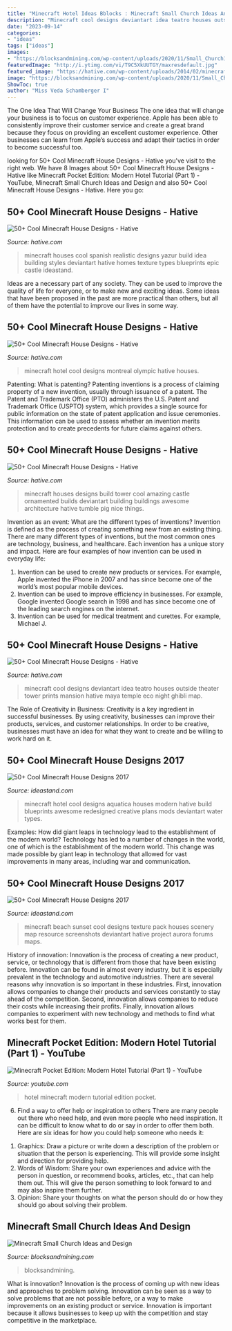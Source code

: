 ```yaml
---
title: "Minecraft Hotel Ideas Bblocks : Minecraft Small Church Ideas And Design"
description: "Minecraft cool designs deviantart idea teatro houses outside theater tower prints mansion hative maya temple eco night ghibli map"
date: "2023-09-14"
categories:
- "ideas"
tags: ["ideas"]
images:
- "https://blocksandmining.com/wp-content/uploads/2020/11/Small_Church1-2048x965.jpg"
featuredImage: "http://i.ytimg.com/vi/T9C5XkUUTGY/maxresdefault.jpg"
featured_image: "https://hative.com/wp-content/uploads/2014/02/minecraft-houses/minecraft-theater-idea-14.jpg"
image: "https://blocksandmining.com/wp-content/uploads/2020/11/Small_Church1-2048x965.jpg"
ShowToc: true
author: "Miss Veda Schamberger I"
---
```



The One Idea That Will Change Your Business
The one idea that will change your business is to focus on customer experience. Apple has been able to consistently improve their customer service and create a great brand because they focus on providing an excellent customer experience. Other businesses can learn from Apple’s success and adapt their tactics in order to become successful too.

	

		
looking for 50+ Cool Minecraft House Designs - Hative you've visit to the right web. We have 8 Images about 50+ Cool Minecraft House Designs - Hative like Minecraft Pocket Edition: Modern Hotel Tutorial (Part 1) - YouTube, Minecraft Small Church Ideas and Design and also 50+ Cool Minecraft House Designs - Hative. Here you go:
		
    
## 50+ Cool Minecraft House Designs - Hative

<img loading=lazy src="https://hative.com/wp-content/uploads/2014/02/minecraft-houses/spanish-house-idea-19.jpg" onerror="this.onerror=null;this.src='https://tse3.mm.bing.net/th?id=OIP.Yn_ZFEbbg7cg8Y6uheUVJwHaEL&amp;pid=15.1';" alt="50+ Cool Minecraft House Designs - Hative">

_Source: hative.com_

>minecraft houses cool spanish realistic designs yazur build idea building styles deviantart hative homes texture types blueprints epic castle ideastand. 

	

Ideas are a necessary part of any society. They can be used to improve the quality of life for everyone, or to make new and exciting ideas. Some ideas that have been proposed in the past are more practical than others, but all of them have the potential to improve our lives in some way.

    
## 50+ Cool Minecraft House Designs - Hative

<img loading=lazy src="https://hative.com/wp-content/uploads/2014/02/minecraft-houses/montreal-olympic-hotel-44.jpg" onerror="this.onerror=null;this.src='https://tse1.mm.bing.net/th?id=OIP.dNA515H4M5T2x9_A7dZJ8gHaFj&amp;pid=15.1';" alt="50+ Cool Minecraft House Designs - Hative">

_Source: hative.com_

>minecraft hotel cool designs montreal olympic hative houses. 

	

Patenting: What is patenting?
Patenting inventions is a process of claiming property of a new invention, usually through issuance of a patent. The Patent and Trademark Office (PTO) administers the U.S. Patent and Trademark Office (USPTO) system, which provides a single source for public information on the state of patent application and issue ceremonies. This information can be used to assess whether an invention merits protection and to create precedents for future claims against others.

    
## 50+ Cool Minecraft House Designs - Hative

<img loading=lazy src="https://hative.com/wp-content/uploads/2014/02/minecraft-houses/ornamented-tower-design-50.jpg" onerror="this.onerror=null;this.src='https://tse2.mm.bing.net/th?id=OIP.jFE6Rn2X-AZM-wvAArdkOQHaJH&amp;pid=15.1';" alt="50+ Cool Minecraft House Designs - Hative">

_Source: hative.com_

>minecraft houses designs build tower cool amazing castle ornamented builds deviantart building buildings awesome architecture hative tumble pig nice things. 

	

Invention as an event: What are the different types of inventions?
Invention is defined as the process of creating something new from an existing thing. There are many different types of inventions, but the most common ones are technology, business, and healthcare. Each invention has a unique story and impact. Here are four examples of how invention can be used in everyday life: 
1. Invention can be used to create new products or services. For example, Apple invented the iPhone in 2007 and has since become one of the world’s most popular mobile devices. 
2. Invention can be used to improve efficiency in businesses. For example, Google invented Google search in 1998 and has since become one of the leading search engines on the internet. 
3. Invention can be used for medical treatment and curettes. For example, Michael J.

    
## 50+ Cool Minecraft House Designs - Hative

<img loading=lazy src="https://hative.com/wp-content/uploads/2014/02/minecraft-houses/minecraft-theater-idea-14.jpg" onerror="this.onerror=null;this.src='https://tse2.mm.bing.net/th?id=OIP.HQdsxadOaad1pEBJ24pEowHaEL&amp;pid=15.1';" alt="50+ Cool Minecraft House Designs - Hative">

_Source: hative.com_

>minecraft cool designs deviantart idea teatro houses outside theater tower prints mansion hative maya temple eco night ghibli map. 

	

The Role of Creativity in Business:
Creativity is a key ingredient in successful businesses. By using creativity, businesses can improve their products, services, and customer relationships. In order to be creative, businesses must have an idea for what they want to create and be willing to work hard on it.

    
## 50+ Cool Minecraft House Designs 2017

<img loading=lazy src="http://ideastand.com/wp-content/uploads/2014/02/minecraft-houses/minecraft-aquatica-hotel-43.jpg" onerror="this.onerror=null;this.src='https://tse4.mm.bing.net/th?id=OIP.MfY2se3GDoY0RYCeSse6PwHaEL&amp;pid=15.1';" alt="50+ Cool Minecraft House Designs 2017">

_Source: ideastand.com_

>minecraft hotel cool designs aquatica houses modern hative build blueprints awesome redesigned creative plans mods deviantart water types. 

	

Examples: How did giant leaps in technology lead to the establishment of the modern world?
Technology has led to a number of changes in the world, one of which is the establishment of the modern world. This change was made possible by giant leap in technology that allowed for vast improvements in many areas, including war and communication.

    
## 50+ Cool Minecraft House Designs 2017

<img loading=lazy src="http://ideastand.com/wp-content/uploads/2014/02/minecraft-houses/minecraft-beach-sunset-36.jpg" onerror="this.onerror=null;this.src='https://tse1.mm.bing.net/th?id=OIP.980uUvxUvjgFYrMcsDPMtwHaD8&amp;pid=15.1';" alt="50+ Cool Minecraft House Designs 2017">

_Source: ideastand.com_

>minecraft beach sunset cool designs texture pack houses scenery map resource screenshots deviantart hative project aurora forums maps. 

	

History of innovation:
Innovation is the process of creating a new product, service, or technology that is different from those that have been existing before. Innovation can be found in almost every industry, but it is especially prevalent in the technology and automotive industries. There are several reasons why innovation is so important in these industries. First, innovation allows companies to change their products and services constantly to stay ahead of the competition. Second, innovation allows companies to reduce their costs while increasing their profits. Finally, innovation allows companies to experiment with new technology and methods to find what works best for them.

    
## Minecraft Pocket Edition: Modern Hotel Tutorial (Part 1) - YouTube

<img loading=lazy src="http://i.ytimg.com/vi/T9C5XkUUTGY/maxresdefault.jpg" onerror="this.onerror=null;this.src='https://tse4.mm.bing.net/th?id=OIP.XU9I-3p-dQC09tf1_VmhtAHaEK&amp;pid=15.1';" alt="Minecraft Pocket Edition: Modern Hotel Tutorial (Part 1) - YouTube">

_Source: youtube.com_

>hotel minecraft modern tutorial edition pocket. 

	

6) Find a way to offer help or inspiration to others
There are many people out there who need help, and even more people who need inspiration. It can be difficult to know what to do or say in order to offer them both. Here are six ideas for how you could help someone who needs it: 
1. Graphics: Draw a picture or write down a description of the problem or situation that the person is experiencing. This will provide some insight and direction for providing help. 
2. Words of Wisdom: Share your own experiences and advice with the person in question, or recommend books, articles, etc., that can help them out. This will give the person something to look forward to and may also inspire them further. 
3. Opinion: Share your thoughts on what the person should do or how they should go about solving their problem.

    
## Minecraft Small Church Ideas And Design

<img loading=lazy src="https://blocksandmining.com/wp-content/uploads/2020/11/Small_Church1-2048x965.jpg" onerror="this.onerror=null;this.src='https://tse2.mm.bing.net/th?id=OIP.lulq1nU_ddzZ17SVogYaZQHaDf&amp;pid=15.1';" alt="Minecraft Small Church Ideas and Design">

_Source: blocksandmining.com_

>blocksandmining. 

	

What is innovation?
Innovation is the process of coming up with new ideas and approaches to problem solving. Innovation can be seen as a way to solve problems that are not possible before, or a way to make improvements on an existing product or service. Innovation is important because it allows businesses to keep up with the competition and stay competitive in the marketplace.

